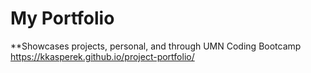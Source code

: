 # My Portfolio 

**Showcases projects, personal, and through UMN Coding Bootcamp
https://kkasperek.github.io/project-portfolio/
